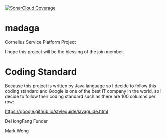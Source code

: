[![SonarCloud Coverage](https://sonarcloud.io/api/project_badges/measure?project=yefangwong_madaga&metric=coverage)](https://{domain}/component_measures/metric/coverage/list?id=code_smells)

# madaga
Cornelius Service Platform Project

I hope this project will be the blessing of the join member.

# Coding Standard
Because this project is written by Java language so I decide to follow this coding standard and Google is one of the best IT company in the world, so I decide to follow their coding standard such as there are 100 columns per row:

https://google.github.io/styleguide/javaguide.html

DeHongFang Funder

Mark Wong
